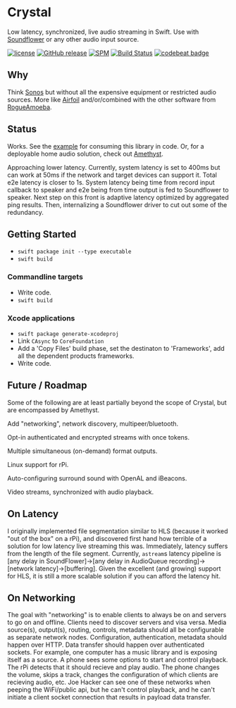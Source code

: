 # Crystal
Low latency, synchronized, live audio streaming in Swift. Use with [Soundflower](https://github.com/mattingalls/Soundflower) or any other audio input source.

[![license](https://img.shields.io/github/license/mashape/apistatus.svg)]()
[![GitHub release](https://img.shields.io/github/release/randymarsh77/crystal.svg)]()
[![SPM](https://img.shields.io/badge/SPM-compatible-brightgreen.svg)](https://github.com/apple/swift-package-manager)
[![Build Status](https://api.travis-ci.org/randymarsh77/crystal.svg?branch=master)](https://travis-ci.org/randymarsh77/crystal)
[![codebeat badge](https://codebeat.co/badges/c16bbce0-4382-4e9f-b4ee-b2b8a7a38ac0)](https://codebeat.co/projects/github-com-randymarsh77-crystal)

## Why
Think [Sonos](http://www.sonos.com/) but without all the expensive equipment or restricted audio sources.  More like [Airfoil](https://rogueamoeba.com/airfoil/) and/or/combined with the other software from [RogueAmoeba](https://rogueamoeba.com).

## Status

Works. See the [example](https://github.com/randymarsh77/crystal/blob/master/example.md) for consuming this library in code. Or, for a deployable home audio solution, check out [Amethyst](https://github.com/randymarsh77/amethyst).

Approaching lower latency. Currently, system latency is set to 400ms but can work at 50ms if the network and target devices can support it. Total e2e latency is closer to 1s. System latency being time from record input callback to speaker and e2e being from time output is fed to Soundflower to speaker. Next step on this front is adaptive latency optimized by aggregated ping results. Then, internalizing a Soundflower driver to cut out some of the redundancy.

## Getting Started

- `swift package init --type executable`
- `swift build`

### Commandline targets

- Write code.
- `swift build`

### Xcode applications

- `swift package generate-xcodeproj`
- Link `CAsync` to `CoreFoundation`
- Add a 'Copy Files' build phase, set the destinaton to 'Frameworks', add all the dependent products frameworks.
- Write code.

## Future / Roadmap

Some of the following are at least partially beyond the scope of Crystal, but are encompassed by Amethyst.

Add "networking", network discovery, multipeer/bluetooth.

Opt-in authenticated and encrypted streams with once tokens.

Multiple simultaneous (on-demand) format outputs.

Linux support for rPi.

Auto-configuring surround sound with OpenAL and iBeacons.

Video streams, synchronized with audio playback.

## On Latency
I originally implemented file segmentation similar to HLS (because it worked "out of the box" on a rPi), and discovered first hand how terrible of a solution for low latency live streaming this was. Immediately, latency suffers from the length of the file segment. Currently, `astream`s latency pipeline is [any delay in SoundFlower]->[any delay in AudioQueue recording]->[network latency]->[buffering]. Given the excellent (and growing) support for HLS, it is still a more scalable solution if you can afford the latency hit.

## On Networking
The goal with "networking" is to enable clients to always be on and servers to go on and offline. Clients need to discover servers and visa versa. Media source(s), output(s), routing, controls, metadata should all be configurable as separate network nodes.  Configuration, authentication, metadata should happen over HTTP. Data transfer should happen over authenticated sockets. For example, one computer has a music library and is exposing itself as a source. A phone sees some options to start and control playback. The rPi detects that it should recieve and play audio. The phone changes the volume, skips a track, changes the configuration of which clients are recieving audio, etc. Joe Hacker can see one of these networks when peeping the WiFi/public api, but he can't control playback, and he can't initiate a client socket connection that results in payload data transfer.

